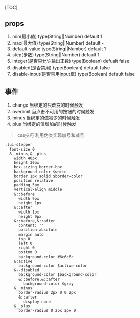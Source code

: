 [TOC]

## props
1. min(最小值) type(String||Number) default 1
2. max(最大值) type(String||Number) default - 
3. default-value type(String||Number) default 1
4. step(步数) type(String||Number) default 1
5. integer(是否只允许输出正数) type(Boolean) defualt false 
6. disabled(是否禁用) type(Boolean) default false 
7. disable-input(是否禁用input框) type(Boolean) default false 

## 事件 
1. change 当绑定的只改变的时候触发
2. overlimit  当点击不可用的按钮的时候触发
3. minus 当绑定的值减少的时候触发 
4. plus 当绑定的值增加的时候触发


> css技巧 利用伪类实现加号和减号 
```stylus
.lui-stepper
  font-size 0
  &__minus,&__plus
    width 40px
    height 30px
    box-sizing border-box
    background-color $white
    border 1px solid $border-color
    position relative
    padding 5px
    vertical-align middle
    &::before
      width 9px
      height 1px
    &::after
      width 1px
      height 9px
    &::before,&::after
      content: ''
      position absolute
      margin auto
      top 0
      left 0
      right 0
      bottom 0
      background-color #6c6c6c
    &:active
      background-color $active-color
    &--disabled
      background-color $background-color
      &::before,&::after
        background-color $gray
    &__minus
      border-radius 2px 0 0 2px
      &::after
        display none
    &__plus
      border-radius 0 2px 2px 0
```
